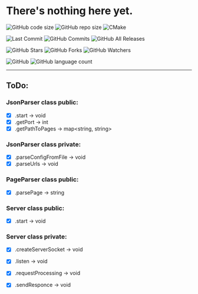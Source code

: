 # There's nothing here yet.

![GitHub code size](https://img.shields.io/github/languages/code-size/intel-x86-64/yet-another-http-server)
![GitHub repo size](https://img.shields.io/github/repo-size/intel-x86-64/yet-another-http-server)
![CMake](https://img.shields.io/badge/CMake-3.10+-blue.svg)

![Last Commit](https://img.shields.io/github/last-commit/intel-x86-64/yet-another-http-server)
![GitHub Commits](https://img.shields.io/github/commit-activity/m/intel-x86-64/yet-another-http-server)
![GitHub All Releases](https://img.shields.io/github/downloads/intel-x86-64/yet-another-http-server/total)

![GitHub Stars](https://img.shields.io/github/stars/intel-x86-64/yet-another-http-server)
![GitHub Forks](https://img.shields.io/github/forks/intel-x86-64/yet-another-http-server)
![GitHub Watchers](https://img.shields.io/github/watchers/intel-x86-64/yet-another-http-server)

![GitHub](https://img.shields.io/github/license/intel-x86-64/yet-another-http-server)
![GitHub language count](https://img.shields.io/github/languages/count/intel-x86-64/yet-another-http-server)


---

## ToDo:

### JsonParser class public:
- [x] .start -> void
- [x] .getPort -> int
- [x] .getPathToPages -> map<string, string>

### JsonParser class private:
- [x] .parseConfigFromFile -> void
- [x] .parseUrls -> void

### PageParser class public:

- [x] .parsePage -> string

### Server class public:
- [x] .start -> void

### Server class private:

- [x] .createServerSocket -> void
- [x] .listen -> void
- [x] .requestProcessing -> void
- [x] .sendResponce -> void


